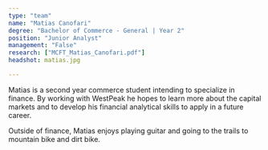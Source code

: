 ```yaml
---
type: "team"
name: "Matias Canofari"
degree: "Bachelor of Commerce - General | Year 2"
position: "Junior Analyst"
management: "False"
research: ["MCFT_Matias_Canofari.pdf"]
headshot: matias.jpg

---
```


Matias is a second year commerce student intending to specialize in finance. By working with WestPeak he hopes to learn more about the capital markets and to develop his financial analytical skills to apply in a future career.

Outside of finance, Matias enjoys playing guitar and going to the trails to mountain bike and dirt bike.